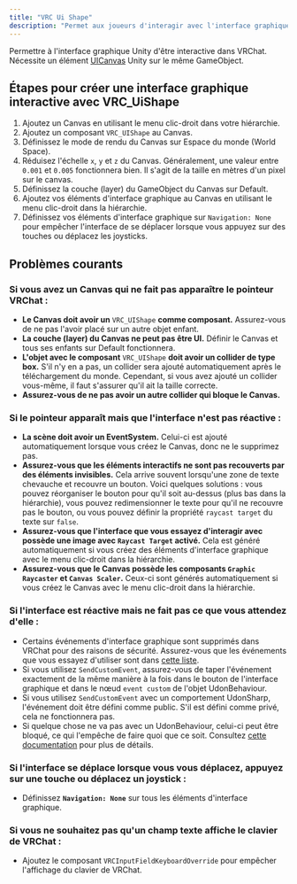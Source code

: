 ```yaml
---
title: "VRC Ui Shape"
description: "Permet aux joueurs d'interagir avec l'interface graphique Unity dans votre monde"
---
```


Permettre à l'interface graphique Unity d'être interactive dans VRChat. Nécessite un élément [UICanvas](https://docs.unity3d.com/Manual/UICanvas.html) Unity sur le même GameObject.

## Étapes pour créer une interface graphique interactive avec VRC_UiShape

1. Ajoutez un Canvas en utilisant le menu clic-droit dans votre hiérarchie.
2. Ajoutez un composant `VRC_UIShape` au Canvas.
3. Définissez le mode de rendu du Canvas sur Espace du monde (World Space).
4. Réduisez l'échelle `x`, `y` et `z` du Canvas. Généralement, une valeur entre `0.001` et `0.005` fonctionnera bien. Il s'agit de la taille en mètres d'un pixel sur le canvas.
5. Définissez la couche (layer) du GameObject du Canvas sur Default.
6. Ajoutez vos éléments d'interface graphique au Canvas en utilisant le menu clic-droit dans la hiérarchie.
7. Définissez vos éléments d'interface graphique sur `Navigation: None` pour empêcher l'interface de se déplacer lorsque vous appuyez sur des touches ou déplacez les joysticks.

## Problèmes courants

### Si vous avez un Canvas qui ne fait pas apparaître le pointeur VRChat :

* **Le Canvas doit avoir un** `VRC_UIShape` **comme composant.** Assurez-vous de ne pas l'avoir placé sur un autre objet enfant.
* **La couche (layer) du Canvas ne peut pas être UI.** Définir le Canvas et tous ses enfants sur Default fonctionnera.
* **L'objet avec le composant** `VRC_UIShape` **doit avoir un collider de type box.** S'il n'y en a pas, un collider sera ajouté automatiquement après le téléchargement du monde. Cependant, si vous avez ajouté un collider vous-même, il faut s'assurer qu'il ait la taille correcte.
* **Assurez-vous de ne pas avoir un autre collider qui bloque le Canvas.**

### Si le pointeur apparaît mais que l'interface n'est pas réactive :

* **La scène doit avoir un EventSystem.** Celui-ci est ajouté automatiquement lorsque vous créez le Canvas, donc ne le supprimez pas.
* **Assurez-vous que les éléments interactifs ne sont pas recouverts par des éléments invisibles.** Cela arrive souvent lorsqu'une zone de texte chevauche et recouvre un bouton. Voici quelques solutions : vous pouvez réorganiser le bouton pour qu'il soit au-dessus (plus bas dans la hiérarchie), vous pouvez redimensionner le texte pour qu'il ne recouvre pas le bouton, ou vous pouvez définir la propriété `raycast target` du texte sur `false`.
* **Assurez-vous que l'interface que vous essayez d'interagir avec possède une image avec `Raycast Target` activé.** Cela est généré automatiquement si vous créez des éléments d'interface graphique avec le menu clic-droit dans la hiérarchie.
* **Assurez-vous que le Canvas possède les composants `Graphic Raycaster` et `Canvas Scaler`.** Ceux-ci sont générés automatiquement si vous créez le Canvas avec le menu clic-droit dans la hiérarchie.

### Si l'interface est réactive mais ne fait pas ce que vous attendez d'elle :

* Certains événements d'interface graphique sont supprimés dans VRChat pour des raisons de sécurité. Assurez-vous que les événements que vous essayez d'utiliser sont dans [cette liste](/worlds/udon/ui-events).
* Si vous utilisez `SendCustomEvent`, assurez-vous de taper l'événement exactement de la même manière à la fois dans le bouton de l'interface graphique et dans le nœud `event custom` de l'objet UdonBehaviour.
* Si vous utilisez `SendCustomEvent` avec un comportement UdonSharp, l'événement doit être défini comme public. S'il est défini comme privé, cela ne fonctionnera pas.
* Si quelque chose ne va pas avec un UdonBehaviour, celui-ci peut être bloqué, ce qui l'empêche de faire quoi que ce soit. Consultez [cette documentation](/worlds/udon/debugging-udon-projects#finding-udon-errors) pour plus de détails.

### Si l'interface se déplace lorsque vous vous déplacez, appuyez sur une touche ou déplacez un joystick :

* Définissez **`Navigation: None`** sur tous les éléments d'interface graphique.

### Si vous ne souhaitez pas qu'un champ texte affiche le clavier de VRChat :

* Ajoutez le composant `VRCInputFieldKeyboardOverride` pour empêcher l'affichage du clavier de VRChat.